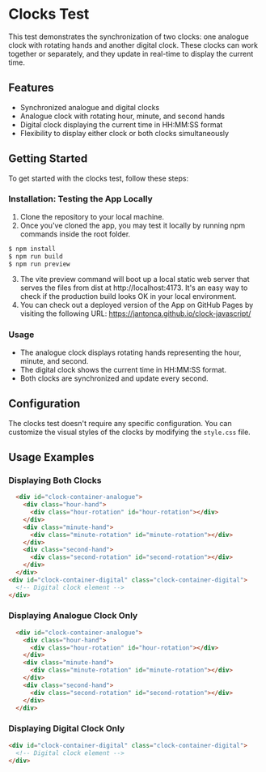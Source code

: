 # Clocks Test

This test demonstrates the synchronization of two clocks: one analogue clock with rotating hands and another digital clock. These clocks can work together or separately, and they update in real-time to display the current time.

## Features

- Synchronized analogue and digital clocks
- Analogue clock with rotating hour, minute, and second hands
- Digital clock displaying the current time in HH:MM:SS format
- Flexibility to display either clock or both clocks simultaneously

## Getting Started

To get started with the clocks test, follow these steps:

### Installation: Testing the App Locally

1. Clone the repository to your local machine.
2. Once you've cloned the app, you may test it locally by running npm commands inside the root folder.
```bash
$ npm install
$ npm run build
$ npm run preview
```
3. The vite preview command will boot up a local static web server that serves the files from dist at http://localhost:4173. It's an easy way to check if the production build looks OK in your local environment.
4. You can check out a deployed version of the App on GitHub Pages by visiting the following URL: https://jantonca.github.io/clock-javascript/

### Usage

- The analogue clock displays rotating hands representing the hour, minute, and second.
- The digital clock shows the current time in HH:MM:SS format.
- Both clocks are synchronized and update every second.

## Configuration

The clocks test doesn't require any specific configuration. You can customize the visual styles of the clocks by modifying the `style.css` file.

## Usage Examples

### Displaying Both Clocks

```html
  <div id="clock-container-analogue">
    <div class="hour-hand">
      <div class="hour-rotation" id="hour-rotation"></div>
    </div>
    <div class="minute-hand">
      <div class="minute-rotation" id="minute-rotation"></div>
    </div>
    <div class="second-hand">
      <div class="second-rotation" id="second-rotation"></div>
    </div>
  </div>
<div id="clock-container-digital" class="clock-container-digital">
  <!-- Digital clock element -->
</div>
```

### Displaying Analogue Clock Only

```html
  <div id="clock-container-analogue">
    <div class="hour-hand">
      <div class="hour-rotation" id="hour-rotation"></div>
    </div>
    <div class="minute-hand">
      <div class="minute-rotation" id="minute-rotation"></div>
    </div>
    <div class="second-hand">
      <div class="second-rotation" id="second-rotation"></div>
    </div>
  </div>
```

### Displaying Digital Clock Only

```html
<div id="clock-container-digital" class="clock-container-digital">
  <!-- Digital clock element -->
</div>
```